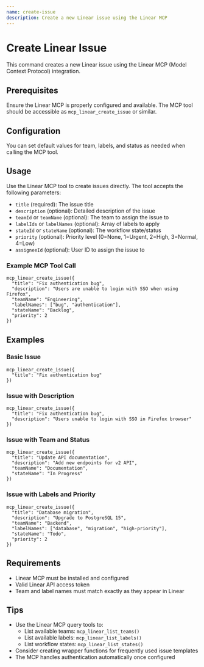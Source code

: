 ```yaml
---
name: create-issue
description: Create a new Linear issue using the Linear MCP
---
```


# Create Linear Issue

This command creates a new Linear issue using the Linear MCP (Model Context Protocol) integration.

## Prerequisites

Ensure the Linear MCP is properly configured and available. The MCP tool should be accessible as `mcp_linear_create_issue` or similar.

## Configuration

You can set default values for team, labels, and status as needed when calling the MCP tool.

## Usage

Use the Linear MCP tool to create issues directly. The tool accepts the following parameters:

- `title` (required): The issue title
- `description` (optional): Detailed description of the issue
- `teamId` or `teamName` (optional): The team to assign the issue to
- `labelIds` or `labelNames` (optional): Array of labels to apply
- `stateId` or `stateName` (optional): The workflow state/status
- `priority` (optional): Priority level (0=None, 1=Urgent, 2=High, 3=Normal, 4=Low)
- `assigneeId` (optional): User ID to assign the issue to

### Example MCP Tool Call

```
mcp_linear_create_issue({
  "title": "Fix authentication bug",
  "description": "Users are unable to login with SSO when using Firefox",
  "teamName": "Engineering",
  "labelNames": ["bug", "authentication"],
  "stateName": "Backlog",
  "priority": 2
})
```

## Examples

### Basic Issue
```
mcp_linear_create_issue({
  "title": "Fix authentication bug"
})
```

### Issue with Description
```
mcp_linear_create_issue({
  "title": "Fix authentication bug",
  "description": "Users unable to login with SSO in Firefox browser"
})
```

### Issue with Team and Status
```
mcp_linear_create_issue({
  "title": "Update API documentation",
  "description": "Add new endpoints for v2 API",
  "teamName": "Documentation",
  "stateName": "In Progress"
})
```

### Issue with Labels and Priority
```
mcp_linear_create_issue({
  "title": "Database migration",
  "description": "Upgrade to PostgreSQL 15",
  "teamName": "Backend",
  "labelNames": ["database", "migration", "high-priority"],
  "stateName": "Todo",
  "priority": 2
})
```

## Requirements

- Linear MCP must be installed and configured
- Valid Linear API access token
- Team and label names must match exactly as they appear in Linear

## Tips

- Use the Linear MCP query tools to:
  - List available teams: `mcp_linear_list_teams()`
  - List available labels: `mcp_linear_list_labels()`
  - List workflow states: `mcp_linear_list_states()`
- Consider creating wrapper functions for frequently used issue templates
- The MCP handles authentication automatically once configured
